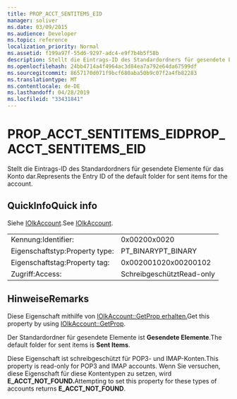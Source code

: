 ```yaml
---
title: PROP_ACCT_SENTITEMS_EID
manager: soliver
ms.date: 03/09/2015
ms.audience: Developer
ms.topic: reference
localization_priority: Normal
ms.assetid: f199a97f-55d6-9297-adc4-e9f7b4b5f58b
description: Stellt die Eintrags-ID des Standardordners für gesendete Elemente für das Konto dar.
ms.openlocfilehash: 24bb4714a4f4964ac3d84ea7a792e64da67599df
ms.sourcegitcommit: 8657170d071f9bcf680aba50b9c07f2a4fb82283
ms.translationtype: MT
ms.contentlocale: de-DE
ms.lasthandoff: 04/28/2019
ms.locfileid: "33431841"
---
```

# <a name="prop_acct_sentitems_eid"></a><span data-ttu-id="7389d-103">PROP_ACCT_SENTITEMS_EID</span><span class="sxs-lookup"><span data-stu-id="7389d-103">PROP_ACCT_SENTITEMS_EID</span></span>

<span data-ttu-id="7389d-104">Stellt die Eintrags-ID des Standardordners für gesendete Elemente für das Konto dar.</span><span class="sxs-lookup"><span data-stu-id="7389d-104">Represents the Entry ID of the default folder for sent items for the account.</span></span> 
  
## <a name="quick-info"></a><span data-ttu-id="7389d-105">QuickInfo</span><span class="sxs-lookup"><span data-stu-id="7389d-105">Quick info</span></span>

<span data-ttu-id="7389d-106">Siehe [IOlkAccount](iolkaccount.md).</span><span class="sxs-lookup"><span data-stu-id="7389d-106">See [IOlkAccount](iolkaccount.md).</span></span>
  
|||
|:-----|:-----|
|<span data-ttu-id="7389d-107">Kennung:</span><span class="sxs-lookup"><span data-stu-id="7389d-107">Identifier:</span></span>  <br/> |<span data-ttu-id="7389d-108">0x0020</span><span class="sxs-lookup"><span data-stu-id="7389d-108">0x0020</span></span>  <br/> |
|<span data-ttu-id="7389d-109">Eigenschaftstyp:</span><span class="sxs-lookup"><span data-stu-id="7389d-109">Property type:</span></span>  <br/> |<span data-ttu-id="7389d-110">PT_BINARY</span><span class="sxs-lookup"><span data-stu-id="7389d-110">PT_BINARY</span></span>  <br/> |
|<span data-ttu-id="7389d-111">Eigenschaftstag:</span><span class="sxs-lookup"><span data-stu-id="7389d-111">Property tag:</span></span>  <br/> |<span data-ttu-id="7389d-112">0x00200102</span><span class="sxs-lookup"><span data-stu-id="7389d-112">0x00200102</span></span>  <br/> |
|<span data-ttu-id="7389d-113">Zugriff:</span><span class="sxs-lookup"><span data-stu-id="7389d-113">Access:</span></span>  <br/> |<span data-ttu-id="7389d-114">Schreibgeschützt</span><span class="sxs-lookup"><span data-stu-id="7389d-114">Read-only</span></span>  <br/> |
   
## <a name="remarks"></a><span data-ttu-id="7389d-115">Hinweise</span><span class="sxs-lookup"><span data-stu-id="7389d-115">Remarks</span></span>

<span data-ttu-id="7389d-116">Diese Eigenschaft mithilfe von [IOlkAccount::GetProp erhalten.](iolkaccount-getprop.md)</span><span class="sxs-lookup"><span data-stu-id="7389d-116">Get this property by using [IOlkAccount::GetProp](iolkaccount-getprop.md).</span></span>
  
<span data-ttu-id="7389d-117">Der Standardordner für gesendete Elemente ist **Gesendete Elemente**.</span><span class="sxs-lookup"><span data-stu-id="7389d-117">The default folder for sent items is **Sent Items**.</span></span>
  
<span data-ttu-id="7389d-118">Diese Eigenschaft ist schreibgeschützt für POP3- und IMAP-Konten.</span><span class="sxs-lookup"><span data-stu-id="7389d-118">This property is read-only for POP3 and IMAP accounts.</span></span> <span data-ttu-id="7389d-119">Wenn Sie versuchen, diese Eigenschaft für diese Kontentypen zu setzen, wird **E_ACCT_NOT_FOUND.**</span><span class="sxs-lookup"><span data-stu-id="7389d-119">Attempting to set this property for these types of accounts returns **E_ACCT_NOT_FOUND**.</span></span> 
  

